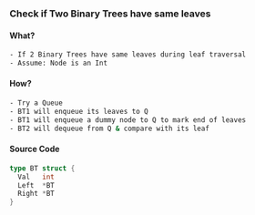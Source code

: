 ### Check if Two Binary Trees have same leaves

#### What?
```bash
- If 2 Binary Trees have same leaves during leaf traversal
- Assume: Node is an Int
```

#### How?
```bash
- Try a Queue
- BT1 will enqueue its leaves to Q
- BT1 will enqueue a dummy node to Q to mark end of leaves
- BT2 will dequeue from Q & compare with its leaf
```

#### Source Code
```go
type BT struct {
  Val   int
  Left  *BT
  Right *BT
}
```
